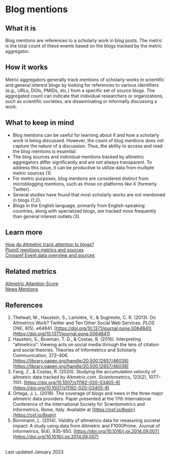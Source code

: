 # Blog mentions

## What it is

Blog mentions are references to a scholarly work in blog posts. The metric is the total count of these events based on the blogs tracked by the metric aggregator.

## How it works
Metric aggregators generally track mentions of scholarly works in scientific and general interest blogs by looking for references to various identifiers (e.g., URLs, DOIs, PMIDs, etc.) from a specific set of source blogs. The aggregated count can indicate that individual researchers or organizations, such as scientific societies, are disseminating or informally discussing a work.


## What to keep in mind
- Blog mentions can be useful for learning about if and how a scholarly work is being discussed. However, the count of blog mentions does not capture the nature of a discussion. Thus, the ability to access and read the blog mentions is essential. 
- The blog sources and individual mentions tracked by altmetric aggregators differ significantly and are not always transparent. To address this issue, it can be productive to utilize data from multiple metric sources (1).
- For metric purposes, blog mentions are considered distinct from microblogging mentions, such as those on platforms like X (formerly Twitter). 
- Several studies have found that most scholarly works are not mentioned in blogs (1,2).
- Blogs in the English language, primarily from English-speaking countries, along with specialized blogs, are tracked more frequently than general interest outlets (3).

## Learn more
[How do Altmetric track attention to blogs?](https://help.altmetric.com/support/solutions/articles/6000235927-blogs)  
[PlumX mentions metrics and sources](https://plumanalytics.com/learn/about-metrics/mention-metrics/)  
[Crossref Event data overview and sources](https://www.crossref.org/services/event-data/)  


## Related metrics

[Altmetric Attention Score]()  
[News Mentions]() 


## References
1. Thelwall, M., Haustein, S., Larivière, V., & Sugimoto, C. R. (2013). Do Altmetrics Work? Twitter and Ten Other Social Web Services. *PLOS ONE*, 8(5), e64841. [https://doi.org/10.1371/journal.pone.0064841](https://doi.org/10.1371/journal.pone.0064841)
2. Haustein, S., Bowman, T. D., & Costas, R. (2016). Interpreting “altmetrics”: Viewing acts on social media through the lens of citation and social theories. Theories of Informetrics and Scholarly Communication, 372–406. [https://library.oapen.org/handle/20.500.12657/46038](https://library.oapen.org/handle/20.500.12657/46038)
3. Fang, Z., & Costas, R. (2020). Studying the accumulation velocity of altmetric data tracked by Altmetric.com. *Scientometrics*, 123(2), 1077–1101. [https://doi.org/10.1007/s11192-020-03405-9](https://doi.org/10.1007/s11192-020-03405-9) 
4. Ortega, J. L. (2019). The coverage of blogs and news in the three major altmetric data providers. Paper presented at the 17th International Conference of the International Society for Scientometrics and Informetrics, Rome, Italy. Available at [https://osf.io/8xqjn](https://osf.io/8xqjn) 
5. Bornmann, L. (2014). Validity of altmetrics data for measuring societal impact: A study using data from Altmetric and F1000Prime. Journal of Informetrics, 8(4), 935–950. [https://doi.org/10.1016/j.joi.2014.09.007](https://doi.org/10.1016/j.joi.2014.09.007) <br />

<br>
Last updated January 2023

